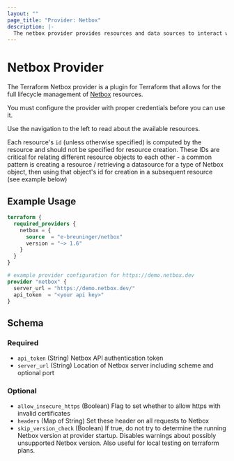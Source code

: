 ```yaml
---
layout: ""
page_title: "Provider: Netbox"
description: |-
  The netbox provider provides resources and data sources to interact with Netbox.
---
```


# Netbox Provider

The Terraform Netbox provider is a plugin for Terraform that allows for the full lifecycle management of [Netbox](https://docs.netbox.dev/en/stable/) resources.

You must configure the provider with proper credentials before you can use it.

Use the navigation to the left to read about the available resources.

Each resource's `id` (unless otherwise specified) is computed by the resource and should not be specified for resource creation. These IDs are critical for relating different resource objects to each other - a common pattern is creating a resource / retrieving a datasource for a type of Netbox object, then using that object's id for creation in a subsequent resource (see example below)

## Example Usage

```terraform
terraform {
  required_providers {
    netbox = {
      source  = "e-breuninger/netbox"
      version = "~> 1.6"
    }
  }
}

# example provider configuration for https://demo.netbox.dev
provider "netbox" {
  server_url = "https://demo.netbox.dev/"
  api_token  = "<your api key>"
}
```

<!-- schema generated by tfplugindocs -->
## Schema

### Required

- `api_token` (String) Netbox API authentication token
- `server_url` (String) Location of Netbox server including scheme and optional port

### Optional

- `allow_insecure_https` (Boolean) Flag to set whether to allow https with invalid certificates
- `headers` (Map of String) Set these header on all requests to Netbox
- `skip_version_check` (Boolean) If true, do not try to determine the running Netbox version at provider startup. Disables warnings about possibly unsupported Netbox version. Also useful for local testing on terraform plans.
